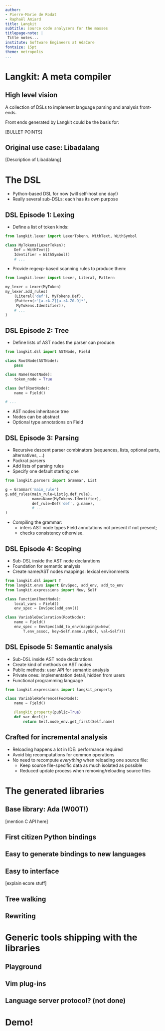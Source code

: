 ```yaml
---
author:
- Pierre-Marie de Rodat
- Raphaël Amiard
title: Langkit
subtitle: source code analyzers for the masses
titlepage-note: |
 Title notes...
institute: Software Engineers at AdaCore
fontsize: 15pt
theme: metropolis
...
```


# Langkit: A meta compiler

## High level vision

A collection of DSLs to implement language parsing and analysis front-ends.

Front ends generated by Langkit could be the basis for:

[BULLET POINTS]

## Original use case: Libadalang

[Description of Libadalang]

# The DSL

* Python-based DSL for now (will self-host one day!)
* Really several sub-DSLs: each has its own purpose

## DSL Episode 1: Lexing

* Define a list of token kinds:

```python
from langkit.lexer import LexerTokenn, WithText, WithSymbol

class MyTokens(LexerToken):
    Def = WithText()
    Identifier = WithSymbol()
    # ...
```

* Provide regexp-based scanning rules to produce them:

```python
from langkit.lexer import Lexer, Literal, Pattern

my_lexer = Lexer(MyToken)
my_lexer.add_rules(
    (Literal('def'), MyTokens.Def),
    (Pattern(r'[a-zA-Z][a-zA-Z0-9]*',
     MyTokens.Identifier)),
    # ...
)
```

## DSL Episode 2: Tree

* Define lists of AST nodes the parser can produce:

```python
from langkit.dsl import ASTNode, Field

class RootNode(ASTNode):
    pass

class Name(RootNode):
    token_node = True

class Def(RootNode):
    name = Field()

# ...
```

* AST nodes inheritance tree
* Nodes can be abstract
* Optional type annotations on Field

## DSL Episode 3: Parsing

* Recursive descent parser combinators (sequences, lists, optional parts,
  alternatives, ...)
* Packrat parsers
* Add lists of parsing rules
* Specify one default starting one

```python
from langkit.parsers import Grammar, List

g = Grammar('main_rule')
g.add_rules(main_rule=List(g.def_rule),
            name=Name(MyTokens.Identifier),
            def_rule=Def('def', g.name),
            # ...
)
```

* Compiling the grammar:
  * infers AST node types Field annotations not present if not present;
  * checks consistency otherwise.

## DSL Episode 4: Scoping

* Sub-DSL inside the AST node declarations
* Foundation for semantic analysis
* Create name/AST nodes mappings: lexical environments

```python
from langkit.dsl import T
from langkit.envs import EnvSpec, add_env, add_to_env
from langkit.expressions import New, Self

class Function(RootNode):
    local_vars = Field()
    env_spec = EnvSpec(add_env())

class VariableDeclaration(RootNode):
    name = Field()
    env_spec = EnvSpec(add_to_env(mappings=New(
        T.env_assoc, key=Self.name.symbol, val=Self)))
```

## DSL Episode 5: Semantic analysis

* Sub-DSL inside AST node declarations
* Create kind of methods on AST nodes
* Public methods: user API for semantic analysis
* Private ones: implementation detail, hidden from users
* Functional programming language

```python
from langkit.expressions import langkit_property

class VariableReference(FooNode):
    name = Field()

    @langkit_property(public=True)
    def var_decl():
        return Self.node_env.get_first(Self.name)
```

## Crafted for incremental analysis

* Reloading happens a lot in IDE: performance required
* Avoid big recomputations for common operations
* No need to recompute *everything* when reloading one source file:
  * Keep source file-specific data as much isolated as possible
  * Reduced update process when removing/reloading source files

# The generated libraries

## Base library: Ada (W00T!)

[mention C API here]

## First citizen Python bindings
## Easy to generate bindings to new languages
## Easy to interface
[explain ecore stuff]

## Tree walking
## Rewriting

# Generic tools shipping with the libraries
## Playground
## Vim plug-ins
## Language server protocol? (not done)

# Demo!
